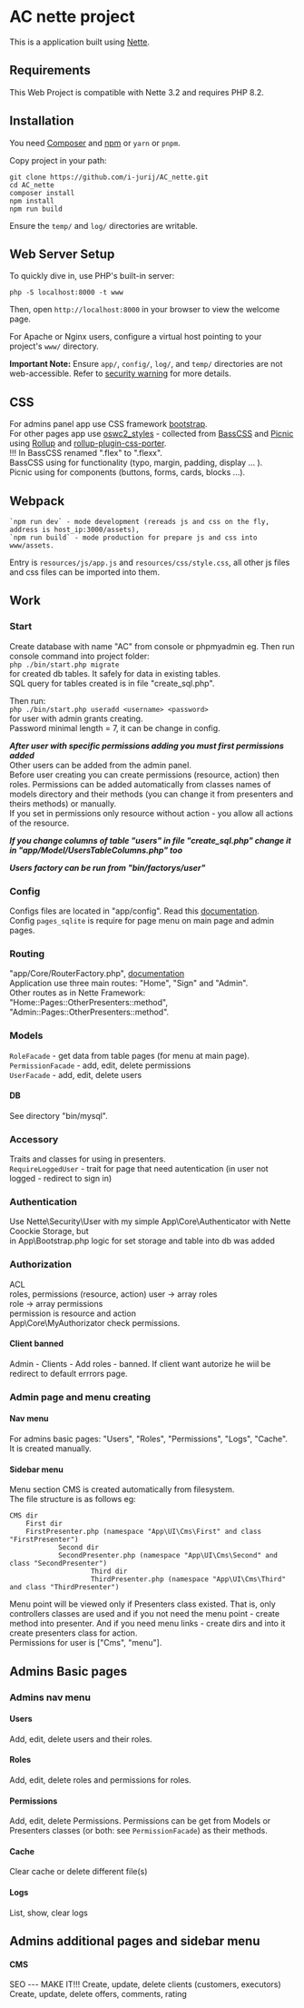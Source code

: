 # AC nette project

This is a application built using [Nette](https://nette.org).

## Requirements

This Web Project is compatible with Nette 3.2 and requires PHP 8.2.

## Installation

You need [Composer](https://getcomposer.org/) and [npm](https://nodejs.org/en/learn/getting-started/an-introduction-to-the-npm-package-manager) or `yarn` or `pnpm`.

Copy project in your path:

    git clone https://github.com/i-jurij/AC_nette.git
    cd AC_nette
    composer install
    npm install
    npm run build

Ensure the `temp/` and `log/` directories are writable.

## Web Server Setup

To quickly dive in, use PHP's built-in server:

    php -S localhost:8000 -t www

Then, open `http://localhost:8000` in your browser to view the welcome page.

For Apache or Nginx users, configure a virtual host pointing to your project's `www/` directory.

**Important Note:** Ensure `app/`, `config/`, `log/`, and `temp/` directories are not web-accessible.
Refer to [security warning](https://nette.org/security-warning) for more details.

## CSS

For admins panel app use CSS framework [bootstrap](https://getbootstrap.com/).  
For other pages app use [oswc2_styles](https://github.com/i-jurij/oswc2_styles) - collected from [BassCSS](https://basscss.com/) and [Picnic](https://picnicss.com/) using [Rollup](https://rollupjs.org/) and [rollup-plugin-css-porter](https://www.npmjs.com/package/rollup-plugin-css-porter).  
!!! In BassCSS renamed ".flex" to ".flexx".  
BassCSS using for functionality (typo, margin, padding, display ... ).  
Picnic using for components (buttons, forms, cards, blocks ...).

## Webpack

    `npm run dev` - mode development (rereads js and css on the fly, address is host_ip:3000/assets),
    `npm run build` - mode production for prepare js and css into www/assets.

Entry is `resources/js/app.js` and `resources/css/style.css`, all other js files and css files can be imported into them.

## Work

### Start

Create database with name "AC" from console or phpmyadmin eg.
Then run console command into project folder:  
`php ./bin/start.php migrate`  
for created db tables. It safely for data in existing tables.  
SQL query for tables created is in file "create_sql.php".

Then run:  
`php ./bin/start.php useradd <username> <password>`  
for user with admin grants creating.  
Password minimal length = 7, it can be change in config.

**_After user with specific permissions adding you must first permissions added_**  
Other users can be added from the admin panel.  
Before user creating you can create permissions (resource, action) then roles.
Permissions can be added automatically from classes names of models directory and their methods (you can change it from presenters and theirs methods) or manually.  
If you set in permissions only resource without action - you allow all actions of the resource.

**_If you change columns of table "users" in file "create_sql.php" change it in "app/Model/UsersTableColumns.php" too_**

**_Users factory can be run from "bin/factorys/user"_**

### Config

Configs files are located in "app/config". Read this [documentation](https://doc.nette.org/en/configuring).  
Config `pages_sqlite` is require for page menu on main page and admin pages.

### Routing

"app/Core/RouterFactory.php", [documentation](https://doc.nette.org/en/application/routing)  
Application use three main routes: "Home", "Sign" and "Admin".  
Other routes as in Nette Framework: "Home::Pages::OtherPresenters::method", "Admin::Pages::OtherPresenters::method".

### Models

`RoleFacade` - get data from table pages (for menu at main page).  
`PermissionFacade` - add, edit, delete permissions  
`UserFacade` - add, edit, delete users

#### DB

See directory "bin/mysql".

### Accessory

Traits and classes for using in presenters.  
`RequireLoggedUser` - trait for page that need autentication (in user not logged - redirect to sign in)

### Authentication

Use Nette\Security\User with my simple App\Core\Authenticator with Nette Coockie Storage, but  
in App\Bootstrap.php logic for set storage and table into db was added

### Authorization

ACL  
roles, permissions (resource, action)
user -> array roles  
role -> array permissions  
permission is resource and action  
App\Core\MyAuthorizator check permissions.

#### Client banned

Admin - Clients - Add roles - banned. If client want autorize he wiil be redirect to default errrors page.

### Admin page and menu creating

#### Nav menu

For admins basic pages: "Users", "Roles", "Permissions", "Logs", "Cache".  
It is created manually.

#### Sidebar menu

Menu section CMS is created automatically from filesystem.  
The file structure is as follows eg:

```
CMS dir
	First dir
	FirstPresenter.php (namespace "App\UI\Cms\First" and class "FirstPresenter")
			Second dir
			SecondPresenter.php (namespace "App\UI\Cms\Second" and class "SecondPresenter")
					Third dir
					ThirdPresenter.php (namespace "App\UI\Cms\Third" and class "ThirdPresenter")
```

Menu point will be viewed only if Presenters class existed.
That is, only controllers classes are used and if you not need the menu point - create method into presenter. And if you need menu links - create dirs and into it create presenters class for action.  
Permissions for user is ["Cms", "menu"].

## Admins Basic pages

### Admins nav menu

#### Users

Add, edit, delete users and their roles.

#### Roles

Add, edit, delete roles and permissions for roles.

#### Permissions

Add, edit, delete Permissions. Permissions can be get from Models or Presenters classes (or both: see `PermissionFacade`) as their methods.

#### Cache

Clear cache or delete different file(s)

#### Logs

List, show, clear logs

## Admins additional pages and sidebar menu

#### CMS

SEO --- MAKE IT!!!
Create, update, delete clients (customers, executors)  
Create, update, delete offers, comments, rating
